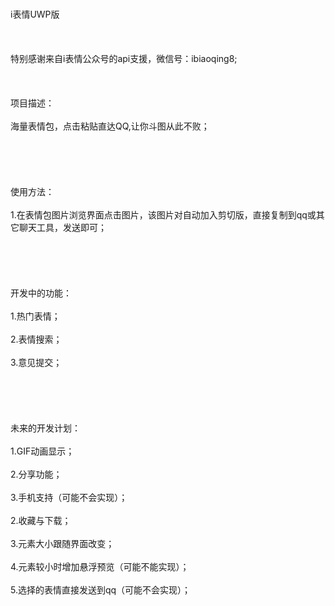 <br>i表情UWP版</br>
<br></br>
<br>特别感谢来自i表情公众号的api支援，微信号：ibiaoqing8;</br>
<br></br>
<br>项目描述：</br>
<br>海量表情包，点击粘贴直达QQ,让你斗图从此不败；</br>
<br></br>
<br></br>
<br>使用方法：</br>
<br>1.在表情包图片浏览界面点击图片，该图片对自动加入剪切版，直接复制到qq或其它聊天工具，发送即可；</br>
<br></br>
<br></br>
<br>开发中的功能：</br>
<br>1.热门表情；</br>
<br>2.表情搜索；</br>
<br>3.意见提交；</br>
<br></br>
<br></br>
<br>未来的开发计划：</br>
<br>1.GIF动画显示；</br>
<br>2.分享功能；</br>
<br>3.手机支持（可能不会实现）；</br>
<br>2.收藏与下载；</br>
<br>3.元素大小跟随界面改变；</br>
<br>4.元素较小时增加悬浮预览（可能不能实现）；</br>
<br>5.选择的表情直接发送到qq（可能不会实现）；</br>
